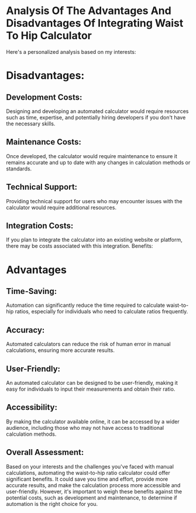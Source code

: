 # Analysis Of The Advantages And Disadvantages Of Integrating Waist To Hip Calculator

Here's a personalized analysis based on my interests:

# Disadvantages:

## Development Costs: 
Designing and developing an automated calculator would require resources such as time, expertise, and potentially hiring developers if you don't have the necessary skills.

## Maintenance Costs: 
Once developed, the calculator would require maintenance to ensure it remains accurate and up to date with any changes in calculation methods or standards.

## Technical Support: 
Providing technical support for users who may encounter issues with the calculator would require additional resources.

## Integration Costs:
If you plan to integrate the calculator into an existing website or platform, there may be costs associated with this integration.
Benefits:

# Advantages

## Time-Saving: 
Automation can significantly reduce the time required to calculate waist-to-hip ratios, especially for individuals who need to calculate ratios frequently.

## Accuracy:
Automated calculators can reduce the risk of human error in manual calculations, ensuring more accurate results.

## User-Friendly:
An automated calculator can be designed to be user-friendly, making it easy for individuals to input their measurements and obtain their ratio.

## Accessibility: 
By making the calculator available online, it can be accessed by a wider audience, including those who may not have access to traditional calculation methods.

## Overall Assessment:
Based on your interests and the challenges you've faced with manual calculations, automating the waist-to-hip ratio calculator could offer significant benefits. It could save you time and effort, provide more accurate results, and make the calculation process more accessible and user-friendly. However, it's important to weigh these benefits against the potential costs, such as development and maintenance, to determine if automation is the right choice for you.
